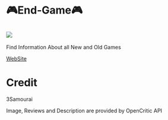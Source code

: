 # 🎮End-Game🎮
## ![](https://img.shields.io/github/last-commit/3Samourai/End-Game)
Find Information About all New and Old Games

[WebSite](https://3samourai.github.io/End-Game/)

# Credit
3Samourai

Image, Reviews and Description are provided by OpenCritic API
